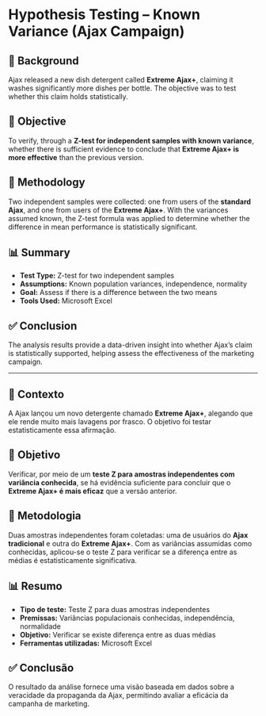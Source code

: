 # Hypothesis Testing – Known Variance (Ajax Campaign)

## 📌 Background
Ajax released a new dish detergent called **Extreme Ajax+**, claiming it washes significantly more dishes per bottle. The objective was to test whether this claim holds statistically.

## 🎯 Objective
To verify, through a **Z-test for independent samples with known variance**, whether there is sufficient evidence to conclude that **Extreme Ajax+ is more effective** than the previous version.

## 🧪 Methodology
Two independent samples were collected: one from users of the **standard Ajax**, and one from users of the **Extreme Ajax+**. With the variances assumed known, the Z-test formula was applied to determine whether the difference in mean performance is statistically significant.

## 📊 Summary
- **Test Type:** Z-test for two independent samples  
- **Assumptions:** Known population variances, independence, normality  
- **Goal:** Assess if there is a difference between the two means  
- **Tools Used:** Microsoft Excel

## ✅ Conclusion
The analysis results provide a data-driven insight into whether Ajax’s claim is statistically supported, helping assess the effectiveness of the marketing campaign.

---

## 📌 Contexto
A Ajax lançou um novo detergente chamado **Extreme Ajax+**, alegando que ele rende muito mais lavagens por frasco. O objetivo foi testar estatisticamente essa afirmação.

## 🎯 Objetivo
Verificar, por meio de um **teste Z para amostras independentes com variância conhecida**, se há evidência suficiente para concluir que o **Extreme Ajax+ é mais eficaz** que a versão anterior.

## 🧪 Metodologia
Duas amostras independentes foram coletadas: uma de usuários do **Ajax tradicional** e outra do **Extreme Ajax+**. Com as variâncias assumidas como conhecidas, aplicou-se o teste Z para verificar se a diferença entre as médias é estatisticamente significativa.

## 📊 Resumo
- **Tipo de teste:** Teste Z para duas amostras independentes  
- **Premissas:** Variâncias populacionais conhecidas, independência, normalidade  
- **Objetivo:** Verificar se existe diferença entre as duas médias  
- **Ferramentas utilizadas:** Microsoft Excel

## ✅ Conclusão
O resultado da análise fornece uma visão baseada em dados sobre a veracidade da propaganda da Ajax, permitindo avaliar a eficácia da campanha de marketing.
